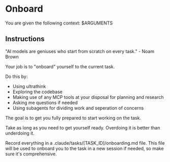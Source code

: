 # Onboard

You are given the following context:
$ARGUMENTS

## Instructions

"AI models are geniuses who start from scratch on every task." - Noam Brown

Your job is to "onboard" yourself to the current task.

Do this by:

- Using ultrathink
- Exploring the codebase
- Making use of any MCP tools at your disposal for planning and research
- Asking me questions if needed
- Using subagents for dividing work and seperation of concerns

The goal is to get you fully prepared to start working on the task.

Take as long as you need to get yourself ready. Overdoing it is better than underdoing it. 

Record everything in a .claude/tasks/[TASK_ID]/onboarding.md file. This file will be used to onboard you to the task in a new session if needed, so make sure it's comprehensive.
